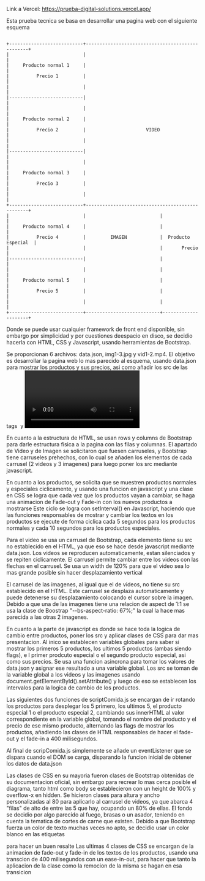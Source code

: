 Link a Vercel: https://prueba-digital-solutions.vercel.app/

Esta prueba tecnica se basa en desarrollar una pagina web con el siguiente esquema
```

+---------------------------+-------------------------------------------------+
|                           |                                                 |
|     Producto normal 1     |                                                 |
|          Precio 1         |                                                 |
|                           |                                                 |
|---------------------------|                                                 |
|                           |                                                 |
|     Producto normal 2     |                                                 |
|          Precio 2         |                      VIDEO                      |
|                           |                                                 |
|---------------------------|                                                 |
|                           |                                                 |
|     Producto normal 3     |                                                 |
|          Precio 3         |                                                 |
|                           |                                                 |
+---------------------------+-------------------------------------------------+
|                           |                           |                     |
|     Producto normal 4     |                           |                     |
|          Precio 4         |         IMAGEN            |  Producto Especial  |
|                           |                           |       Precio        |
|---------------------------|                           |                     |
|                           |                           |                     |
|     Producto normal 5     |                           |                     |
|          Precio 5         |                           |                     |
|                           |                           |                     |
+---------------------------+---------------------------+---------------------+
```
Donde se puede usar cualquier framework de front end disponible, sin embargo por simplicidad y por cuestiones deespacio en disco,
se decidio hacerla con HTML, CSS y Javascript, usando herramientas de Bootstrap.

Se proporcionan 6 archivos: data.json, img1-3.jpg y vid1-2.mp4. El objetivo es desarrollar la pagina web lo mas parecido al esquema, usando
data.json para mostrar los productos y sus precios, asi como añadir los src de las tags <img> y <video>

En cuanto a la estructura de HTML, se usan rows y columns de Bootstrap para darle estructura fisica a la pagina con las filas y columnas. 
El apartado de Video y de Imagen se solicitaron que fuesen carruseles, y Bootstrap tiene carruseles prehechos, con lo cual se añaden los
elementos de cada carrusel (2 videos y 3 imagenes) para luego poner los src mediante javascript.

En cuanto a los productos, se solicita que se muestren productos normales y especiales ciclicamente, y usando una funcion en javascript y una clase en CSS
se logra que cada vez que los productos vayan a cambiar, se haga una animacion de Fade-out y Fade-in con los nuevos productos a mostrarse
Este ciclo se logra con setInterval() en Javascript, haciendo que las funciones responsables de mostrar y cambiar los textos en los productos
se ejecute de forma ciclica cada 5 segundos para los productos normales y cada 10 segundos para los productos especiales.

Para el video se usa un carrusel de Bootstrap, cada elemento tiene su src no establecido en el HTML, ya que eso se hace desde javascript
mediante data.json. Los videos se reproducen automaticamente, estan silenciados y se repiten ciclicamente. El carrusel permite cambiar entre los videos
con las flechas en el carrusel. Se usa un width de 120% para que el video sea lo mas grande posible sin hacer desplazamiento vertical

El carrusel de las imagenes, al igual que el de videos, no tiene su src establecido en el HTML. Este carrusel se desplaza automaticamente
y puede detenerse su desplazamiento colocando el cursor sobre la imagen. Debido a que una de las imagenes tiene una relacion de aspect de 1:1
se usa la clase de Boostrap "--bs-aspect-ratio: 67%;" la cual la hace mas parecida a las otras 2 imagenes.

En cuanto a la parte de javascript es donde se hace toda la logica de cambio entre productos, poner los src y aplicar clases de CSS para dar mas
presentacion.
Al inico se establecen variables globales para saber si mostrar los primeros 5 productos, los ultimos 5 productos (ambas siendo flags), e
l primer prodcuto especial o el segundo producto especial, asi como sus precios.
Se usa una funcion asincrona para tomar los valores de data.json y asignar ese resultado a una variable global.
Los src se toman de la variable global a los videos y las imagenes usando document.getElementById().setAttribute() y luego de eso se establecen
los intervalos para la logica de cambio de los productos.

Las siguientes dos funciones de scriptComida.js se encargan de ir rotando los productos para desplegar los 5 primero, los ultimos 5, el producto
especial 1 o el producto especial 2, cambiando sus innerHTML al valor correspondiente en la variable global, tomando el nombre del producto
y el precio de ese mismo producto, alternando las flags de mostrar los productos, añadiendo las clases de HTML responsables de hacer
el fade-out y el fade-in a 400 milisegundos.

Al final de scripComida.js simplemente se añade un eventListener que se dispara cuando el DOM se carga, disparando la funcion inicial de obtener los datos
de data.json

Las clases de CSS en su mayoria fueron clases de Bootstrap obtenidas de su documentacion oficial, sin embargo para recrear lo mas cerca posible
el diagrama, tanto html como body se establecieron con un height de 100% y overflow-x en hidden.
Se hicieron clases para altura y ancho personalizadas al 80 para aplicarlo al carrusel de videos, ya que abarca 4 "filas" de alto de entre las 5 que hay,
ocupando un 80% de ellas.
El fondo se decidio por algo parecido al fuego, brasas o un asador, teniendo en cuenta la tematica de cortes de carne que existen.
Debido a que Bootstrap fuerza un color de texto muchas veces no apto, se decidio usar un color blanco en las etiquetas <p> para hacer un buen resalte
Las ultimas 4 clases de CSS se encargan de la animacion de fade-out y fade-in de los textos de los productos, usando una transcion de 400 milisegundos
con un ease-in-out, para hacer que tanto la aplicacion de la clase como la remocion de la misma se hagan en esa transicion
